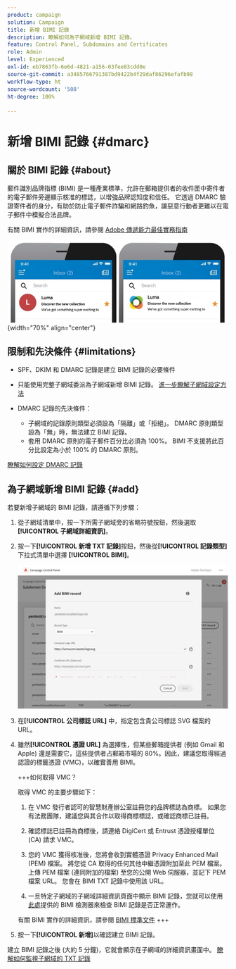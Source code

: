 ```yaml
---
product: campaign
solution: Campaign
title: 新增 BIMI 記錄
description: 瞭解如何為子網域新增 BIMI 記錄。
feature: Control Panel, Subdomains and Certificates
role: Admin
level: Experienced
exl-id: eb7863fb-6e6d-4821-a156-03fee03cdd0e
source-git-commit: a3485766791387bd9422b4f29daf86296efafb98
workflow-type: ht
source-wordcount: '508'
ht-degree: 100%

---
```


# 新增 BIMI 記錄 {#dmarc}

## 關於 BIMI 記錄 {#about}

郵件識別品牌指標 (BIMI) 是一種產業標準，允許在郵箱提供者的收件匣中寄件者的電子郵件旁邊顯示核准的標誌，以增強品牌認知度和信任。 它透過 DMARC 驗證寄件者的身分，有助於防止電子郵件詐騙和網路釣魚，讓惡意行動者更難以在電子郵件中模擬合法品牌。

有關 BIMI 實作的詳細資訊，請參閱 [Adobe 傳遞能力最佳實務指南](https://experienceleague.adobe.com/docs/deliverability-learn/deliverability-best-practice-guide/additional-resources/technotes/implement-bimi.html?lang=zh-Hant)

![](assets/bimi-example.png){width="70%" align="center"}

## 限制和先決條件 {#limitations}

* SPF、DKIM 和 DMARC 記錄是建立 BIMI 記錄的必要條件
* 只能使用完整子網域委派為子網域新增 BIMI 記錄。 [進一步瞭解子網域設定方法](subdomains-branding.md#subdomain-delegation-methods)
* DMARC 記錄的先決條件：

   * 子網域的記錄原則類型必須設為「隔離」或「拒絕」。 DMARC 原則類型設為「無」時，無法建立 BIMI 記錄。
   * 套用 DMARC 原則的電子郵件百分比必須為 100%。 BIMI 不支援將此百分比設定為小於 100% 的 DMARC 原則。

[瞭解如何設定 DMARC 記錄](dmarc.md)

## 為子網域新增 BIMI 記錄 {#add}

若要新增子網域的 BIMI 記錄，請遵循下列步驟：

1. 從子網域清單中，按一下所需子網域旁的省略符號按鈕，然後選取&#x200B;**[!UICONTROL 子網域詳細資訊]**。

1. 按一下&#x200B;**[!UICONTROL 新增 TXT 記錄]**&#x200B;按鈕，然後從&#x200B;**[!UICONTROL 記錄類型]**&#x200B;下拉式清單中選擇 **[!UICONTROL BIMI]**。

   ![](assets/bimi-add.png)

1. 在&#x200B;**[!UICONTROL 公司標誌 URL]** 中，指定包含貴公司標誌 SVG 檔案的 URL。

1. 雖然&#x200B;**[!UICONTROL 憑證 URL]** 為選擇性，但某些郵箱提供者 (例如 Gmail 和 Apple) 還是需要它，這些提供者占郵箱市場的 80%。因此，建議您取得經過認證的標籤憑證 (VMC)，以確實善用 BIMI。

   +++如何取得 VMC？

   取得 VMC 的主要步驟如下：

   1. 在 VMC 發行者認可的智慧財產辦公室註冊您的品牌標誌為商標。 如果您有法務團隊，建議您與其合作以取得商標標誌，或確認商標已註冊。 

   1. 確認標誌已註冊為商標後，請連絡 DigiCert 或 Entrust 憑證授權單位 (CA) 請求 VMC。

   1. 您的 VMC 獲得核准後，您將會收到實體憑證 Privacy Enhanced Mail (PEM) 檔案。 將您從 CA 取得的任何其他中繼憑證附加至此 PEM 檔案。 上傳 PEM 檔案 (連同附加的檔案) 至您的公開 Web 伺服器，並記下 PEM 檔案 URL。 您會在 BIMI TXT 記錄中使用該 URL。

   1. 一旦特定子網域的子網域詳細資訊頁面中顯示 BIMI 記錄，您就可以使用[此處](https://bimigroup.org/bimi-generator/)提供的 BIMI 檢測器來檢查 BIMI 記錄是否正常運作。

   有關 BIMI 實作的詳細資訊，請參閱 [BIMI 標準文件](https://bimigroup.org/implementation-guide/)
+++

1. 按一下&#x200B;**[!UICONTROL 新增]**&#x200B;以確認建立 BIMI 記錄。

建立 BIMI 記錄之後 (大約 5 分鐘)，它就會顯示在子網域的詳細資訊畫面中。 [瞭解如何監視子網域的 TXT 記錄](gs-txt-records.md#monitor)
